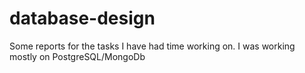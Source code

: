 # database-design
Some reports for the tasks I have had time working on. I was working mostly on PostgreSQL/MongoDb 
